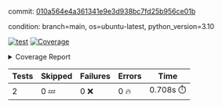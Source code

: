 commit: [010a564e4a361341e9e3d938bc7fd25b956ce01b](https://github.com/rcmdnk/python-template/tree/010a564e4a361341e9e3d938bc7fd25b956ce01b)

condition: branch=main, os=ubuntu-latest, python_version=3.10

[![test](https://github.com/rcmdnk/python-template/actions/workflows/test.yml/badge.svg)](https://github.com/rcmdnk/python-template/actions/runs/12268503026)
<a href="https://github.com/rcmdnk/python-template/blob/010a564e4a361341e9e3d938bc7fd25b956ce01b/README.md"><img alt="Coverage" src="https://img.shields.io/badge/Coverage-100%25-brightgreen.svg" /></a><details><summary>Coverage Report </summary><table><tr><th>File</th><th>Stmts</th><th>Miss</th><th>Cover</th></tr><tbody><tr><td><b>TOTAL</b></td><td><b>4</b></td><td><b>0</b></td><td><b>100%</b></td></tr></tbody></table></details>

| Tests | Skipped | Failures | Errors | Time |
| ----- | ------- | -------- | -------- | ------------------ |
| 2 | 0 :zzz: | 0 :x: | 0 :fire: | 0.708s :stopwatch: |

